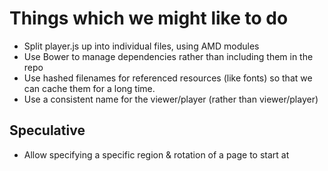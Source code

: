 # Things which we might like to do

* Split player.js up into individual files, using AMD modules
* Use Bower to manage dependencies rather than including them in the repo
* Use hashed filenames for referenced resources (like fonts) so that we can
  cache them for a long time.
* Use a consistent name for the viewer/player (rather than viewer/player)

## Speculative

* Allow specifying a specific region & rotation of a page to start at
